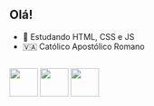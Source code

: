 ## Olá!
- 📘 Estudando HTML, CSS e JS
- 🇻🇦 Católico Apostólico Romano
##

<img src="https://cdn.jsdelivr.net/gh/devicons/devicon/icons/html5/html5-original.svg" width="50px" height="50px" /> <img src="https://cdn.jsdelivr.net/gh/devicons/devicon/icons/css3/css3-original.svg" width="50px" height="50px" /> <img src="https://cdn.jsdelivr.net/gh/devicons/devicon/icons/javascript/javascript-original.svg" width="50px" height="50px" />


            
          


          
          
        
          

